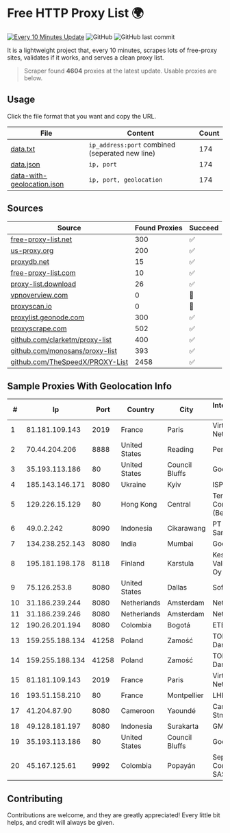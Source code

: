 
# Free HTTP Proxy List 🌍

[![Every 10 Minutes Update](https://github.com/mertguvencli/http-proxy-list/actions/workflows/main.yml/badge.svg?branch=main)](https://github.com/mertguvencli/http-proxy-list/actions/workflows/main.yml)
![GitHub](https://img.shields.io/github/license/mertguvencli/http-proxy-list)
![GitHub last commit](https://img.shields.io/github/last-commit/mertguvencli/http-proxy-list)

It is a lightweight project that, every 10 minutes, scrapes lots of free-proxy sites, validates if it works, and serves a clean proxy list.


> Scraper found **4604** proxies at the latest update. Usable proxies are below.

## Usage

Click the file format that you want and copy the URL.


|File|Content|Count|
|----|-------|-----|
|[data.txt](https://raw.githubusercontent.com/mertguvencli/http-proxy-list/main/proxy-list/data.txt)|`ip_address:port` combined (seperated new line)|174|
|[data.json](https://raw.githubusercontent.com/mertguvencli/http-proxy-list/main/proxy-list/data.json)|`ip, port`|174|
|[data-with-geolocation.json](https://raw.githubusercontent.com/mertguvencli/http-proxy-list/main/proxy-list/data-with-geolocation.json)|`ip, port, geolocation`|174|

## Sources

|Source|Found Proxies|Succeed|
|------|-------------|-------|
|[free-proxy-list.net](https://free-proxy-list.net)|300|✅|
|[us-proxy.org](https://www.us-proxy.org)|200|✅|
|[proxydb.net](http://proxydb.net)|15|✅|
|[free-proxy-list.com](https://free-proxy-list.com/?page=&port=&type%5B%5D=http&type%5B%5D=https&up_time=0&search=Search)|10|✅|
|[proxy-list.download](https://www.proxy-list.download/HTTP)|26|✅|
|[vpnoverview.com](https://vpnoverview.com/privacy/anonymous-browsing/free-proxy-servers)|0|🚫|
|[proxyscan.io](https://www.proxyscan.io)|0|🚫|
|[proxylist.geonode.com](https://proxylist.geonode.com/api/proxy-list?limit=300&page=1&sort_by=lastChecked&sort_type=desc&protocols=http,https)|300|✅|
|[proxyscrape.com](https://api.proxyscrape.com/v2/?request=displayproxies&protocol=http&timeout=10000&country=all&ssl=all&anonymity=all)|502|✅|
|[github.com/clarketm/proxy-list](https://raw.githubusercontent.com/clarketm/proxy-list/master/proxy-list-raw.txt)|400|✅|
|[github.com/monosans/proxy-list](https://raw.githubusercontent.com/monosans/proxy-list/main/proxies/http.txt)|393|✅|
|[github.com/TheSpeedX/PROXY-List](https://raw.githubusercontent.com/TheSpeedX/PROXY-List/master/http.txt)|2458|✅|


## Sample Proxies With Geolocation Info

|#|Ip|Port|Country|City|Internet Service Provider|
|-|--|----|-------|----|-------------------------|
|1|81.181.109.143|2019|France|Paris|Virtono Networks SRL|
|2|70.44.204.206|8888|United States|Reading|PenTeleData Inc.|
|3|35.193.113.186|80|United States|Council Bluffs|Google LLC|
|4|185.143.146.171|8080|Ukraine|Kyiv|ISP UTELS|
|5|129.226.15.129|80|Hong Kong|Central|Tencent Cloud Computing (Beijing) Co|
|6|49.0.2.242|8090|Indonesia|Cikarawang|PT Usaha Adi Sanggoro|
|7|134.238.252.143|8080|India|Mumbai|Google LLC|
|8|195.181.198.178|8118|Finland|Karstula|Keski-Suomen Valokuituverkot Oy|
|9|75.126.253.8|8080|United States|Dallas|SoftLayer|
|10|31.186.239.244|8080|Netherlands|Amsterdam|NetSkope Inc|
|11|31.186.239.246|8080|Netherlands|Amsterdam|NetSkope Inc|
|12|190.26.201.194|8080|Colombia|Bogotá|ETB - Colombia|
|13|159.255.188.134|41258|Poland|Zamość|TOM-NET s.c. Dariusz Koper|
|14|159.255.188.134|41258|Poland|Zamość|TOM-NET s.c. Dariusz Koper|
|15|81.181.109.143|2019|France|Paris|Virtono Networks SRL|
|16|193.51.158.210|80|France|Montpellier|LHH|
|17|41.204.87.90|8080|Cameroon|Yaoundé|Camtel Dla-tis Stm16|
|18|49.128.181.197|8080|Indonesia|Surakarta|GMEDIA|
|19|35.193.113.186|80|United States|Council Bluffs|Google LLC|
|20|45.167.125.61|9992|Colombia|Popayán|Sepcom Comunicaciones SAS|



## Contributing

Contributions are welcome, and they are greatly appreciated! Every
little bit helps, and credit will always be given.

